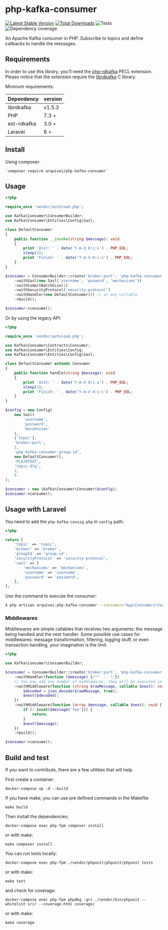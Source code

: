 # php-kafka-consumer

[![Latest Stable Version](https://poser.pugx.org/arquivei/php-kafka-consumer/v/stable)](https://packagist.org/packages/arquivei/php-kafka-consumer) [![Total Downloads](https://poser.pugx.org/arquivei/php-kafka-consumer/downloads)](https://packagist.org/packages/arquivei/php-kafka-consumer) ![Tests](https://github.com/arquivei/php-kafka-consumer/workflows/Test/badge.svg) ![Dependency coverage](https://github.com/arquivei/php-kafka-consumer/workflows/Version%20test/badge.svg)

An Apache Kafka consumer in PHP. Subscribe to topics and define callbacks to handle the messages.

## Requirements

In order to use this library, you'll need the [php-rdkafka](https://github.com/arnaud-lb/php-rdkafka) PECL extension.
Please notice that the extension require the [librdkafka](https://github.com/edenhill/librdkafka) C library.

Minimum requirements:

| Dependency  | version |
|-------------|---------|
| librdkafka  | v1.5.3  |
| PHP         | 7.3 +   |
| ext-rdkafka | 3.0 +   |
| Laravel     | 6 +     |

## Install

Using composer:

    `composer require arquivei/php-kafka-consumer`

## Usage

```php
<?php

require_once 'vendor/autoload.php';

use Kafka\Consumer\ConsumerBuilder;
use Kafka\Consumer\Entities\Config\Sasl;

class DefaultConsumer
{
    public function __invoke(string $message): void
    {
        print 'Init: ' . date('Y-m-d H:i:s') . PHP_EOL;
        sleep(2);
        print 'Finish: ' . date('Y-m-d H:i:s') . PHP_EOL;
    }
}

$consumer = ConsumerBuilder::create('broker:port', 'php-kafka-consumer-group-id', ['topic'])
    ->withSasl(new Sasl('username', 'pasword', 'mechanisms'))
    ->withCommitBatchSize(1)
    ->withSecurityProtocol('security-protocol')
    ->withHandler(new DefaultConsumer()) // or any callable
    ->build();

$consumer->consume();
```

Or by using the legacy API:

```php
<?php

require_once 'vendor/autoload.php';

use Kafka\Consumer\Contracts\Consumer;
use Kafka\Consumer\Entities\Config;
use Kafka\Consumer\Entities\Config\Sasl;

class DefaultConsumer extends Consumer
{
    public function handle(string $message): void
    {
        print 'Init: ' . date('Y-m-d H:i:s') . PHP_EOL;
        sleep(2);
        print 'Finish: ' . date('Y-m-d H:i:s') . PHP_EOL;
    }
}

$config = new Config(
    new Sasl(
        'username',
        'password',
        'mecahnisms'
    ),
    ['topic'],
    'broker:port',
    1,
    'php-kafka-consumer-group-id',
    new DefaultConsumer(),
    'PLAINTEXT',
    'topic-dlq',
    1,
    6
);

$consumer = new \Kafka\Consumer\Consumer($config);
$consumer->consume();
```

## Usage with Laravel

You need to add the `php-kafka-consig.php` in `config` path:

```php
<?php

return [
    'topic' => 'topic',
    'broker' => 'broker',
    'groupId' => 'group-id',
    'securityProtocol' => 'security-protocol',
    'sasl' => [
        'mechanisms' => 'mechanisms',
        'username' => 'username',
        'password' => 'password',
    ],
];

```

Use the command to execute the consumer:

```bash
$ php artisan arquivei:php-kafka-consumer --consumer="App\Consumers\YourConsumer" --commit=1
```

### Middlewares

Middlewares are simple callables that receives two arguments: the message being handled and the
next handler. Some possible use cases for middlewares: message transformation, filtering, logging stuff,
or even transaction handling, your imagination is the limit.

```php
<?php

use Kafka\Consumer\ConsumerBuilder;

$consumer = ConsumerBuilder::create('broker:port', 'php-kafka-consumer-group-id', ['topic'])
    ->withHandler(function ($message) {/** ... */})
    // You may add any number of middlewares, they will be executed in the order provided
    ->withMiddleware(function (string $rawMessage, callable $next): void {
        $decoded = json_decode($rawMessage, true);
        $next($decoded);
    })
    ->withMiddleware(function (array $message, callable $next): void {
        if (! isset($message['foo'])) {
            return;
        }
        $next($message);
    })
    ->build();

$consumer->consume();
```

## Build and test

If you want to contribute, there are a few utilities that will help.

First create a container:

`docker-compose up -d --build`

If you have make, you can use pre defined commands in the Makefile

`make build`

Then install the dependencies:

`docker-compose exec php-fpm composer install`

or with make:

`make composer install`

You can run tests locally:

`docker-compose exec php-fpm ./vendor/phpunit/phpunit/phpunit tests`

or with make:

`make test`

and check for coverage:

`docker-compose exec php-fpm phpdbg -qrr ./vendor/bin/phpunit --whitelist src/ --coverage-html coverage/`

or with make:

`make coverage`
